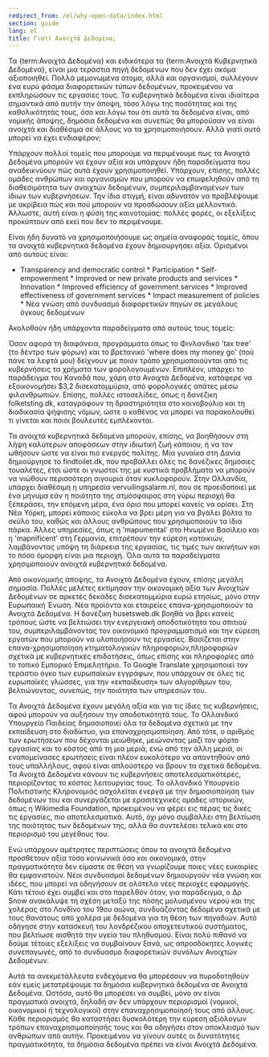 ```yaml
---
redirect_from: /el/why-open-data/index.html
section: guide
lang: el
title: Γιατί Ανοιχτά Δεδομένα;
---
```


Τα {term:Ανοιχτά Δεδομένα} και ειδικότερα τα {term:Ανοιχτά Κυβερνητικά Δεδομένα}, είναι μια τεράστια πηγή δεδομένων που δεν έχει ακόμα αξιοποιηθεί. Πολλά μεμονωμένα άτομα, αλλά και οργανισμοί, συλλέγουν ένα ευρύ φάσμα διαφορετικών τύπων δεδομένων, προκειμένου να εκπληρώσουν τις εργασίες τους. Τα κυβερνητικά δεδομένα είναι ιδιαίτερα σημαντικά από αυτήν την άποψη, τόσο λόγω της ποσότητας και της καθολικότητάς τους, όσο και λόγω του ότι αυτά τα δεδομένα είναι, από νομικής άποψης, δημόσια δεδομένα και συνεπώς θα μπορούσαν να είναι ανοιχτά και διαθέσιμα σε άλλους να τα χρησιμοποιήσουν. Αλλά γιατί αυτό μπορεί να έχει ενδιαφέρον;

Υπάρχουν πολλοί τομείς που μπορούμε να περιμένουμε πως τα Ανοιχτά Δεδομένα μπορούν να έχουν αξία και υπάρχουν ήδη παραδείγματα που αναδεικνύουν πώς αυτά έχουν χρησιμοποιηθεί. Υπάρχουν, επίσης, πολλές ομάδες ανθρώπων και οργανισμών που μπορούν να επωφεληθούν από τη διαθεσιμότητα των ανοιχτών δεδομένων, συμπεριλαμβανομένων των ίδιων των κυβερνήσεων. Την ίδια στιγμή, είναι αδυνατόν να προβλέψουμε με ακρίβεια πώς και πού μπορούν να προσδώσουν αξία μελλοντικά. Άλλωστε, αυτή είναι η φύση της καινοτομίας: πολλές φορές, οι εξελίξεις προκύπτουν από εκεί που δεν το περιμένουμε.

Είναι ήδη δυνατό να χρησιμοποιήσουμε ως σημεία αναφοράς τομείς, όπου τα ανοιχτά κυβερνητικά δεδομένα έχουν δημιουργήσει αξία. Ορισμένοι από αυτούς είναι:

-   Transparency and democratic control \* Participation \* Self-empowerment \* Improved or new private products and services \* Innovation \* Improved efficiency of government services \* Improved effectiveness of government services \* Impact measurement of policies \* Νέα γνώση από συνδυασμό διαφορετικών πηγών σε μεγάλους όγκους δεδομένων

Ακολοθούν ήδη υπάρχοντα παραδείγματα από αυτούς τους τομείς:

Όσον αφορά τη διαφάνεια, προγράμματα όπως το Φινλανδικό 'tax tree' (το δέντρο των φόρων) και το βρετανικό 'where does my money go' (πού πάνε τα λεφτά μου) δείχνουν με ποιον τρόπο χρησιμοποιούνται από τις κυβερνήσεις τα χρήματα των φορολογουμένων. Επιπλέον, υπάρχει το παράδειγμα του Καναδά που, χάρη στα Ανοιχτά Δεδομένα, κατάφερε να εξοικονομήσει \$3,2 δισεκατομμύρια, από φορολογικές απάτες μέσω φιλανθρωπιών. Επίσης, πολλές ιστοσελίδες, όπως η δανέζικη folketsting.dk, καταγράφουν τη δραστηριότητα στο κοινοβούλιο και τη διαδικασία ψήφισης νόμων, ώστε ο καθένας να μπορεί να παρακολουθεί τι γίνεται και ποιοι βουλευτές εμπλέκονται.

Τα ανοιχτά κυβερνητικά δεδομένα μπορούν, επίσης, να βοηθήσουν στη λήψη καλύτερων αποφάσεων στην ιδιωτική ζωή κάποιου, ή να τον ωθήσουν ώστε να είναι πιο ενεργός πολίτης. Μία γυναίκα στη Δανία δημιούργησε το findtoilet.dk, που προβάλλει όλες τις δανέζικες δημόσιες τουαλέτες, έτσι ώστε οι γνωστοί της με κυστικά προβλήματα να μπορούν να νιώθουν περισσότερη σιγουριά όταν κυκλοφορούν. Στην Ολλανδία, υπάρχει διαθέσιμη η υπηρεσία vervuilingsalarm.nl, που σε προειδοποιεί με ένα μήνυμα εάν η ποιότητα της ατμόσφαιρας στη γύρω περιοχή θα ξεπεράσει, την επόμενη μέρα, ένα όριο που μπορεί κανείς να ορίσει. Στη Νέα Υόρκη, μπορεί κάποιος εύκολα να βρει μέρη για να βγάλει βόλτα το σκύλο του, καθώς και άλλους ανθρώπους που χρησιμοποιούν τα ίδια πάρκα. Άλλες υπηρεσίες, όπως η 'mapumental' στο Ηνωμένο Βασίλειο και η 'mapnificent' στη Γερμανία, επιτρέπουν την εύρεση κατοικιών, λαμβάνοντας υπόψη τη διάρκεια της εργασίας, τις τιμές των ακινήτων και το πόσο όμορφη είναι μια περιοχή. Όλα αυτά τα παραδείγματα χρησιμοποιούν ανοιχτά κυβερνητικά δεδομένα.

Από οικονομικής άποψης, τα Ανοιχτά Δεδομένα έχουν, επίσης μεγάλη σημασία. Πολλές μελέτες εκτίμησαν την οικονομική αξία των Ανοιχτών Δεδομένων σε αρκετές δεκάδες δισεκατομμύρια ευρώ ετησίως, μόνο στην Ευρωπαική Ένωση. Νέα προϊόντα και εταιρείες επανα-χρησιμοποιούν τα Ανοιχτά Δεδομένα. Η δανέζικη husetsweb.dk βοηθά να βρει κανείς τρόπους ώστε να βελτιώσει την ενεργειακή αποδοτικότητα του σπιτιού του, συμπεριλαμβάνοντας τον οικονομικό προγραμματισμό και την εύρεση εργατών που μπορούν να υλοποιήσουν τις εργασίες. Βασίζεται στην επανα-χρησιμοποίηση κτηματολογικών πληροφοριών,πληροφοριών σχετικά με κυβερνητικές επιδοτήσεις, όπως επίσης και πληροφορίες από το τοπικό Εμπορικό Επιμελητήριο. Το Google Translate χρησιμοποιεί τον τεράστιο όγκο των ευρωπαϊκών εγγράφων, που υπάρχουν σε όλες τις ευρωπαϊκές γλώσσες, για την «εκπαίδευση» των αλγορίθμων του, βελτιώνοντας, συνεπώς, την ποιότητα των υπηρεσιών του.

Τα Ανοιχτά Δεδομένα έχουν μεγάλη αξία και για τις ίδιες τις κυβερνήσεις, αφού μπορούν να αυξήσουν την αποδοτικότητά τους. Το Ολλανδικό Υπουργείο Παιδείας δημοσιοποιεί όλα τα δεδομένα σχετικά με την εκπαίδευση στο διαδίκτυο, για επαναχρησιμοποίηση. Από τότε, ο αριθμός των ερωτήσεων που δέχονται μειώθηκε, μειώνοντας μαζί τον φόρτο εργασίας και το κόστος από τη μια μεριά, ενώ από την άλλη μεριά, οι εναπομείνασες ερωτήσεις είναι πλέον ευκολότερο να απαντηθούν από τους υπαλλήλους, αφού είναι απλούστερο να βρουν τα σχετικά δεδομένα. Τα Ανοιχτά Δεδομένα κάνουν τις κυβερνήσεις αποτελεσματικότερες, περιορίζοντας το κόστος λειτουργίας τους. Το ολλανδικό Υπουργείο Πολιτιστικής Κληρονομιάς ασχολείται ενεργά με την δημοσιοποίηση των δεδομένων του και συνεργάζεται με ερασιτεχνικές ομάδες ιστορικών, όπως η Wikimedia Foundation, προκειμένου να φέρει εις πέρας τις δικές τις εργασίες, πιο αποτελεσματικά. Αυτό, όχι μόνο συμβάλλει στη βελτίωση της ποιότητας των δεδομένων της, αλλά θα συντελέσει τελικά και στο περιορισμό του μεγέθους του.

Ενώ υπάρχουν αμέτρητες περιπτώσεις όπου τα ανοιχτά δεδομένα προσθέτουν αξία τόσο κοινωνικά όσο και οικονομικά, στην πραγματικότητα δεν είμαστε σε θέση να γνωρίζουμε ποιες νέες ευκαιρίες θα εμφανιστούν. Νέοι συνδυασμοί δεδομένων δημιουργούν νέα γνώση και ιδέες, που μπορεί να οδηγήσουν σε ολότελα νέες περιοχές εφαρμογής. Κάτι τέτοιο έχει συμβεί και στο παρελθόν όταν, για παράδειγμα, ο Δρ Snow ανακάλυψε τη σχέση μεταξύ της πόσης μολυσμένου νερού και της χολέρας στο Λονδίνο του 19ου αιώνα, συνδυάζοντας δεδομένα σχετικά με τους θανάτους από χολέρα με δεδομένα για τη θέση των πηγαδιών. Αυτό οδήγησε στην κατασκευή του λονδρέζικου αποχετευτικού συστήματος, που βελτίωσε αισθητά την υγεία του πληθυσμού. Είναι πολύ πιθανό να δούμε τέτοιες εξελίξεις να συμβαίνουν ξανά, ως απροσδόκητες λογικές συνεπαγωγές, από το συνδυασμό διαφορετικών συνόλων Ανοιχτών Δεδομένων.

Αυτά τα ανεκμετάλλευτα ενδεχόμενα θα μπορέσουν να πυροδοτηθούν εάν εμείς μετατρέψουμε τα δημόσια κυβερνητικά δεδομένα σε Ανοιχτά Δεδομένα. Ωστόσο, αυτό θα μπορέσει να συμβεί, μόνο αν είναι πραγματικά ανοιχτά, δηλαδή αν δεν υπάρχουν περιορισμοί (νομικοί, οικονομικοί ή τεχνολογικοί) στην επαναχρησιμοποίησή τους από άλλους. Κάθε περιορισμός θα καταστήσει δυσκολότερη την εύρεση αξιόλογων τρόπων επαναχρησιμοποίησής τους και θα οδηγήσει στον αποκλεισμό των ανθρώπων από αυτήν. Προκειμένου να γίνουν αυτές οι δυνατότητες πραγματικότητα, τα δημόσια δεδομένα πρέπει να είναι Ανοιχτά Δεδομένα.
